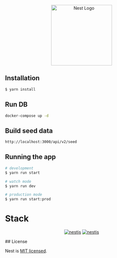<p align="center">
  <a href="http://nestjs.com/" target="blank"><img src="https://nestjs.com/img/logo-small.svg" width="200" alt="Nest Logo" /></a>
</p>

[circleci-image]: https://img.shields.io/circleci/build/github/nestjs/nest/master?token=abc123def456
[circleci-url]: https://circleci.com/gh/nestjs/nest

## Installation

```bash
$ yarn install
```

## Run DB

```bash
docker-compose up -d
```

## Build seed data

```bash
http://localhost:3000/api/v2/seed
```

## Running the app

```bash
# development
$ yarn run start

# watch mode
$ yarn run dev

# production mode
$ yarn run start:prod
```

# Stack

 <p align="center">
<a href="https://www.npmjs.com/~nestjscore" target="_blank"><img src="https://img.shields.io/badge/-Nestjs-333?logo=nestjs" alt="nestjs" /></a>
<a href="" target="_blank"><img src="https://img.shields.io/badge/-MongoDB-333?logo=mongodb" alt="nestjs" /></a>

</p>
## License

Nest is [MIT licensed](LICENSE).
